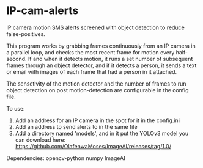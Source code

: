 # IP-cam-alerts
IP camera motion SMS alerts screened with object detection to reduce false-positives. 


This program works by grabbing frames continuously from an IP camera in a parallel loop, and checks the most recent frame for motion every half-second. If and when it detects motion, it runs a set number of subsequent frames through an object detector, and if it detects a person, it sends a text or email with images of each frame that had a person in it attached. 

The sensetivity of the motion detector and the number of frames to run object detection on post motion-detection are configurable in the config file. 

To use:
1. Add an address for an IP camera in the spot for it in the config.ini
2. Add an address to send alerts to in the same file
3. Add a directory named 'models', and in it put the YOLOv3 model you can download here: https://github.com/OlafenwaMoses/ImageAI/releases/tag/1.0/


Dependencies:
opencv-python
numpy
ImageAI
